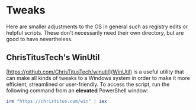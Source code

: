 # Tweaks

Here are smaller adjustments to the OS in general such as registry edits or helpful scripts. These don't necessarily need their own directory, but are good to have nevertheless.

## ChrisTitusTech's WinUtil

[https://github.com/ChrisTitusTech/winutil](WinUtil) is a useful utility that can make all kinds of tweaks to a Windows system in order to make it more efficient, streamlined or user-friendly.
To access the script, run the following command from an **elevated** PowerShell window:
```powershell
irm "https://christitus.com/win" | iex
```
